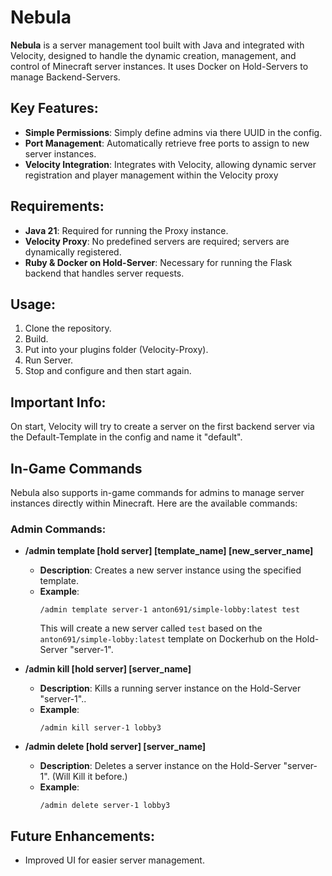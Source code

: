 # Nebula

**Nebula** is a server management tool built with Java and integrated with Velocity, designed to handle the dynamic creation, management, and control of Minecraft server instances. It uses Docker on Hold-Servers to manage Backend-Servers.

## Key Features:
- **Simple Permissions**: Simply define admins via there UUID in the config.
- **Port Management**: Automatically retrieve free ports to assign to new server instances.
- **Velocity Integration**: Integrates with Velocity, allowing dynamic server registration and player management within the Velocity proxy 

## Requirements:
- **Java 21**: Required for running the Proxy instance.
- **Velocity Proxy**: No predefined servers are required; servers are dynamically registered.
- **Ruby & Docker on Hold-Server**: Necessary for running the Flask backend that handles server requests.

## Usage:
1. Clone the repository.
2. Build.
3. Put into your plugins folder (Velocity-Proxy).
5. Run Server.
6. Stop and configure and then start again.
   
## Important Info:
On start, Velocity will try to create a server on the first backend server via the Default-Template in the config and name it "default".

## In-Game Commands
Nebula also supports in-game commands for admins to manage server instances directly within Minecraft. Here are the available commands:

### **Admin Commands:**

- **/admin template [hold server] [template_name] [new_server_name]**  
  - **Description**: Creates a new server instance using the specified template.
  - **Example**:  
    ```
    /admin template server-1 anton691/simple-lobby:latest test
    ```
    This will create a new server called `test` based on the `anton691/simple-lobby:latest` template on Dockerhub
    on the Hold-Server "server-1".


- **/admin kill [hold server] [server_name]**  
  - **Description**: Kills a running server instance on the Hold-Server "server-1"..
  - **Example**:  
    ```
    /admin kill server-1 lobby3
    ```

- **/admin delete [hold server] [server_name]**  
  - **Description**: Deletes a server instance on the Hold-Server "server-1". (Will Kill it before.)
  - **Example**:  
    ```
    /admin delete server-1 lobby3
    ```
    
## Future Enhancements:
- Improved UI for easier server management.
